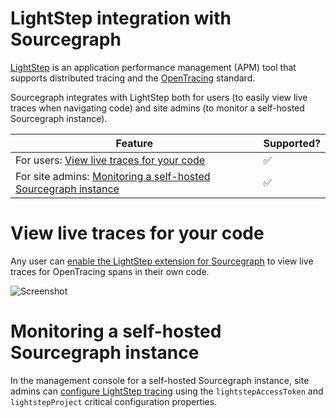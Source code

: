 # LightStep integration with Sourcegraph

[LightStep](https://lightstep.com) is an application performance management (APM) tool that supports distributed tracing and the [OpenTracing](https://opentracing.io/) standard.

Sourcegraph integrates with LightStep both for users (to easily view live traces when navigating code) and site admins (to monitor a self-hosted Sourcegraph instance).

| Feature                                                                                                             | Supported? |
| ------------------------------------------------------------------------------------------------------------------- | ---------- |
| For users: [View live traces for your code](#view-live-traces-for-your-code)                                        | ✅         |
| For site admins: [Monitoring a self-hosted Sourcegraph instance](#instrumenting-a-self-hosted-sourcegraph-instance) | ✅         |

# View live traces for your code

Any user can [enable the LightStep extension for Sourcegraph](https://sourcegraph.com/extensions/sourcegraph/lightstep) to view live traces for OpenTracing spans in their own code.

![Screenshot](https://storage.googleapis.com/sourcegraph-assets/LightStep_Sourcegraph.png)

# Monitoring a self-hosted Sourcegraph instance

In the management console for a self-hosted Sourcegraph instance, site admins can [configure LightStep tracing](../admin/config/critical_config.md) using the `lightstepAccessToken` and `lightstepProject` critical configuration properties.
